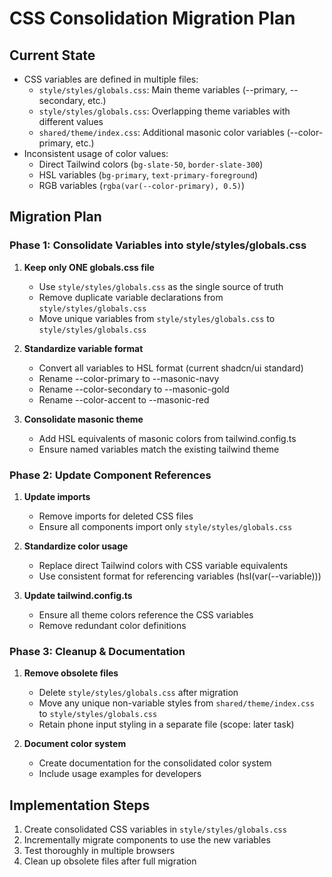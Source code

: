 # CSS Consolidation Migration Plan

## Current State
- CSS variables are defined in multiple files:
  - `style/styles/globals.css`: Main theme variables (--primary, --secondary, etc.)
  - `style/styles/globals.css`: Overlapping theme variables with different values
  - `shared/theme/index.css`: Additional masonic color variables (--color-primary, etc.)
- Inconsistent usage of color values:
  - Direct Tailwind colors (`bg-slate-50`, `border-slate-300`)
  - HSL variables (`bg-primary`, `text-primary-foreground`)
  - RGB variables (`rgba(var(--color-primary), 0.5)`)

## Migration Plan

### Phase 1: Consolidate Variables into style/styles/globals.css

1. **Keep only ONE globals.css file**
   - Use `style/styles/globals.css` as the single source of truth
   - Remove duplicate variable declarations from `style/styles/globals.css`
   - Move unique variables from `style/styles/globals.css` to `style/styles/globals.css`

2. **Standardize variable format**
   - Convert all variables to HSL format (current shadcn/ui standard)
   - Rename --color-primary to --masonic-navy
   - Rename --color-secondary to --masonic-gold
   - Rename --color-accent to --masonic-red

3. **Consolidate masonic theme**
   - Add HSL equivalents of masonic colors from tailwind.config.ts
   - Ensure named variables match the existing tailwind theme

### Phase 2: Update Component References

1. **Update imports**
   - Remove imports for deleted CSS files
   - Ensure all components import only `style/styles/globals.css`

2. **Standardize color usage**
   - Replace direct Tailwind colors with CSS variable equivalents
   - Use consistent format for referencing variables (hsl(var(--variable)))

3. **Update tailwind.config.ts**
   - Ensure all theme colors reference the CSS variables
   - Remove redundant color definitions

### Phase 3: Cleanup & Documentation

1. **Remove obsolete files**
   - Delete `style/styles/globals.css` after migration
   - Move any unique non-variable styles from `shared/theme/index.css` to `style/styles/globals.css`
   - Retain phone input styling in a separate file (scope: later task)

2. **Document color system**
   - Create documentation for the consolidated color system
   - Include usage examples for developers

## Implementation Steps

1. Create consolidated CSS variables in `style/styles/globals.css`
2. Incrementally migrate components to use the new variables
3. Test thoroughly in multiple browsers
4. Clean up obsolete files after full migration